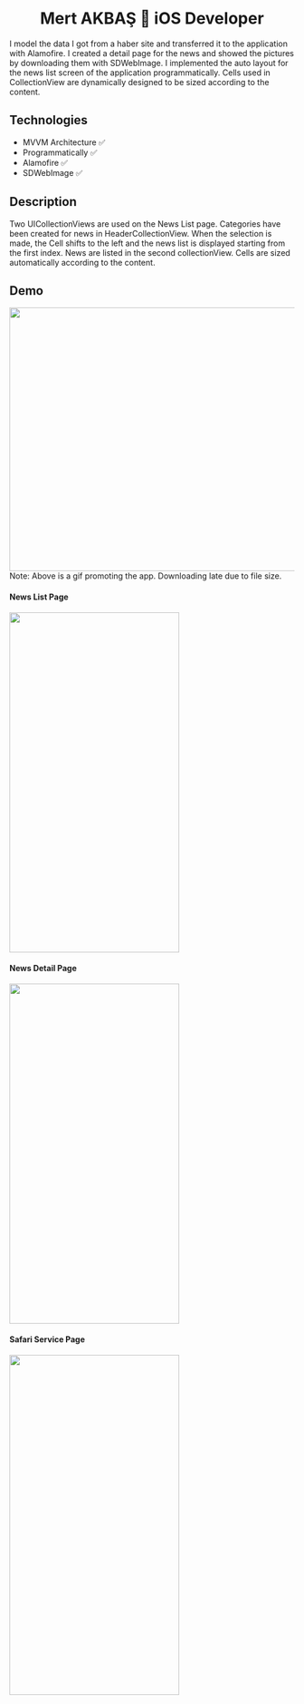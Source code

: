 <h1 align=center>Mert AKBAŞ  iOS Developer</h1> 
I model the data I got from a haber site and transferred it to the application with Alamofire. I created a detail page for the news and showed the pictures by downloading them with SDWebImage. I implemented the auto layout for the news list screen of the application programmatically. Cells used in CollectionView are dynamically designed to be sized according to the content.

## Technologies
+ MVVM Architecture ✅ 
+ Programmatically ✅
+ Alamofire ✅
+ SDWebImage ✅

## Description
Two UICollectionViews are used on the News List page.
Categories have been created for news in HeaderCollectionView. When the selection is made, the Cell shifts to the left and the news list is displayed starting from the first index. News are listed in the second collectionView. Cells are sized automatically according to the content.

## Demo
<img src="https://github.com/akbasmert/MertAKBAS_HW2/blob/main/ReadmePhotos/newsGif.gif" width="1200" height="465" />
Note: Above is a gif promoting the app. Downloading late due to file size.

#### News List Page

<img src="https://github.com/akbasmert/MertAKBAS_HW2/blob/main/ReadmePhotos/news1.png" width="300" height="600" />

#### News Detail Page

<img src="https://github.com/akbasmert/MertAKBAS_HW2/blob/main/ReadmePhotos/nesw2.png" width="300" height="600" />

#### Safari Service Page

<img src="https://github.com/akbasmert/MertAKBAS_HW2/blob/main/ReadmePhotos/news3.png" width="300" height="600" />
